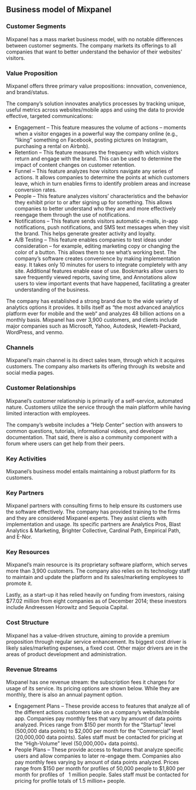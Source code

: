Business model of Mixpanel
--------------------------

 ### Customer Segments

 Mixpanel has a mass market business model, with no notable differences between customer segments. The company markets its offerings to all companies that want to better understand the behavior of their websites’ visitors.

 ### Value Proposition

 Mixpanel offers three primary value propositions: innovation, convenience, and brand/status.

 The company’s solution innovates analytics processes by tracking unique, useful metrics across websites/mobile apps and using the data to provide effective, targeted communications:

  * Engagement – This feature measures the volume of actions – moments when a visitor engages in a powerful way the company online (e.g., “liking” something on Facebook, posting pictures on Instagram, purchasing a rental on Airbnb).
 * Retention – This feature measures the frequency with which visitors return and engage with the brand. This can be used to determine the impact of content changes on customer retention.
 * Funnel – This feature analyzes how visitors navigate any series of actions. It allows companies to determine the points at which customers leave, which in turn enables firms to identify problem areas and increase conversion rates.
 * People – This feature analyzes visitors’ characteristics and the behavior they exhibit prior to or after signing up for something. This allows companies to better understand who they are and more effectively reengage them through the use of notifications.
 * Notifications – This feature sends visitors automatic e-mails, in-app notifications, push notifications, and SMS text messages when they visit the brand. This helps generate greater activity and loyalty.
 * A/B Testing – This feature enables companies to test ideas under consideration – for example, editing marketing copy or changing the color of a button. This allows them to see what’s working best.
  The company’s software creates convenience by making implementation easy. It takes only 10 minutes for users to integrate completely with any site. Additional features enable ease of use. Bookmarks allow users to save frequently viewed reports, saving time, and Annotations allow users to view important events that have happened, facilitating a greater understanding of the business.

 The company has established a strong brand due to the wide variety of analytics options it provides. It bills itself as “the most advanced analytics platform ever for mobile and the web“ and analyzes 48 billion actions on a monthly basis. Mixpanel has over 3,900 customers, and clients include major companies such as Microsoft, Yahoo, Autodesk, Hewlett-Packard, WordPress, and venmo.

 ### Channels

 Mixpanel’s main channel is its direct sales team, through which it acquires customers. The company also markets its offering through its website and social media pages.

 ### Customer Relationships

 Mixpanel’s customer relationship is primarily of a self-service, automated nature. Customers utilize the service through the main platform while having limited interaction with employees.

 The company’s website includes a “Help Center” section with answers to common questions, tutorials, informational videos, and developer documentation. That said, there is also a community component with a forum where users can get help from their peers.

 ### Key Activities

 Mixpanel’s business model entails maintaining a robust platform for its customers.

 ### Key Partners

 Mixpanel partners with consulting firms to help ensure its customers use the software effectively. The company has provided training to the firms and they are considered Mixpanel experts. They assist clients with implementation and usage. Its specific partners are Analytics Pros, Blast Analytics & Marketing, Brighter Collective, Cardinal Path, Empirical Path, and E-Nor.

 ### Key Resources

 Mixpanel’s main resource is its proprietary software platform, which serves more than 3,900 customers. The company also relies on its technology staff to maintain and update the platform and its sales/marketing employees to promote it.

 Lastly, as a start-up it has relied heavily on funding from investors, raising $77.02 million from eight companies as of December 2014; these investors include Andreessen Horowitz and Sequoia Capital.

 ### Cost Structure

 Mixpanel has a value-driven structure, aiming to provide a premium proposition through regular service enhancement. Its biggest cost driver is likely sales/marketing expenses, a fixed cost. Other major drivers are in the areas of product development and administration.

 ### Revenue Streams

 Mixpanel has one revenue stream: the subscription fees it charges for usage of its service. Its pricing options are shown below. While they are monthly, there is also an annual payment option.

  * Engagement Plans – These provide access to features that analyze all of the different actions customers take on a company’s website/mobile app. Companies pay monthly fees that vary by amount of data points analyzed. Prices range from $150 per month for the “Startup” level (500,000 data points) to $2,000 per month for the “Commercial” level (20,000,000 data points). Sales staff must be contacted for pricing at the “High-Volume” level (50,000,000+ data points).
 * People Plans – These provide access to features that analyze specific users and allow companies to later re-engage them. Companies also pay monthly fees varying by amount of data points analyzed. Prices range from $150 per month for profiles of 50,000 people to $1,800 per month for profiles of   1 million people. Sales staff must be contacted for pricing for profile totals of 1.5 million+ people.